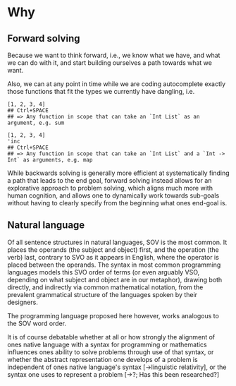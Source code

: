 # Why

## Forward solving

Because we want to think forward, i.e., we know what we have, and what we can do with it, and start building ourselves a path towards what we want.

Also, we can at any point in time while we are coding autocomplete exactly those functions that fit the types we currently have dangling, i.e.

```
[1, 2, 3, 4]
## Ctrl+SPACE
## => Any function in scope that can take an `Int List` as an argument, e.g. sum
```

```
[1, 2, 3, 4]
'inc
## Ctrl+SPACE
## => Any function in scope that can take an `Int List` and a `Int -> Int` as arguments, e.g. map
```

While backwards solving is generally more efficient at systematically finding a path that leads to the end goal, forward solving instead allows for an explorative approach to problem solving, which aligns much more with human cognition, and allows one to dynamically work towards sub-goals without having to clearly specify from the beginning what ones end-goal is.

## Natural language

Of all sentence structures in natural languages, SOV is the most common. It places the operands (the subject and object) first, and the operation (the verb) last, contrary to SVO as it appears in English, where the operator is placed between the operands. The syntax in most common programming languages models this SVO order of terms (or even arguably VSO, depending on what subject and object are in our metaphor), drawing both directly, and indirectly via common mathematical notation, from the prevalent grammatical structure of the languages spoken by their designers.

The programming language proposed here however, works analogous to the SOV word order.

It is of course debatable whether at all or how strongly the alignment of ones native language with a syntax for programming or mathematics influences ones ability to solve problems through use of that syntax, or whether the abstract representation one develops of a problem is independent of ones native language's syntax [->linguistic relativity], or the syntax one uses to represent a problem [->?; Has this been researched?]